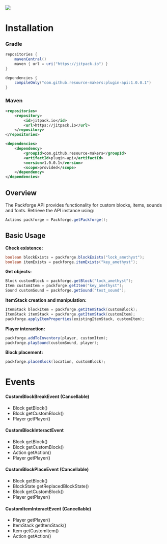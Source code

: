 [![](https://jitpack.io/v/resource-makers/plugin-api.svg)](https://jitpack.io/#resource-makers/plugin-api)


# Installation

### Gradle

```gradle
repositories {
    mavenCentral()
    maven { url = uri("https://jitpack.io") }
}

dependencies {
    compileOnly("com.github.resource-makers:plugin-api:1.0.0.1")
}
```

### Maven

```xml
<repositories>
    <repository>
        <id>jitpack.io</id>
        <url>https://jitpack.io</url>
    </repository>
</repositories>

<dependencies>
    <dependency>
        <groupId>com.github.resource-makers</groupId>
        <artifactId>plugin-api</artifactId>
        <version>1.0.0.1</version>
        <scope>provided</scope>
    </dependency>
</dependencies>
```

## Overview
  The Packforge API provides functionality for custom blocks, items, sounds and fonts.
Retrieve the API instance using:

  ```java
  Actions packforge = Packforge.getPackforge();
  ```

## Basic Usage

  **Check existence:**
  ```java
  boolean blockExists = packforge.blockExists("lock_amethyst");
  boolean itemExists = packforge.itemExists("key_amethyst");
  ```
  
  **Get objects:**
  ```java
  Block customBlock = packforge.getBlock("lock_amethyst");
  Item customItem = packforge.getItem("key_amethyst");
  Sound customSound = packforge.getSound("test_sound");
  ```
  
  **ItemStack creation and manipulation:**
  ```java
  ItemStack blockItem = packforge.getItemStack(customBlock);
  ItemStack itemStack = packforge.getItemStack(customItem);
  packforge.applyItemProperties(existingItemStack, customItem);
  ```
  
  **Player interaction:**
  ```java
  packforge.addToInventory(player, customItem);
  packforge.playSound(customSound, player);
  ```
  
  **Block placement:**
  ```java
  packforge.placeBlock(location, customBlock);
  ```

# Events

#### CustomBlockBreakEvent (Cancellable)
- Block getBlock()
- Block getCustomBlock()
- Player getPlayer()

#### CustomBlockInteractEvent
- Block getBlock()
- Block getCustomBlock()
- Action getAction()
- Player getPlayer()

#### CustomBlockPlaceEvent (Cancellable)
- Block getBlock()
- BlockState getReplacedBlockState()
- Block getCustomBlock()
- Player getPlayer()

#### CustomItemInteractEvent (Cancellable)

- Player getPlayer()
- ItemStack getItemStack()
- Item getCustomItem()
- Action getAction()
